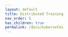 ```yaml
---
layout: default
title: Distributed Training
nav_order: 5
has_children: true
permalink: /docs/kubernetes
---
```



